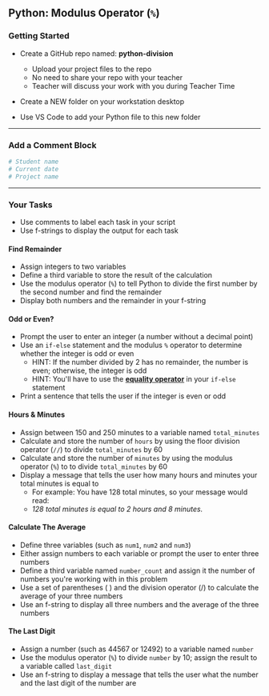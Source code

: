 ## Python: Modulus Operator (`%`)

### Getting Started

- Create a GitHub repo named: **python-division**
    - Upload your project files to the repo
    - No need to share your repo with your teacher
    - Teacher will discuss your work with you during Teacher  Time

- Create a NEW folder on your workstation desktop
- Use VS Code to add your Python file to this new folder

---

### Add a Comment Block

```python
# Student name
# Current date
# Project name
```
---

### Your Tasks

- Use comments to label each task in your script
- Use f-strings to display the output for each task

#### Find Remainder

- Assign integers to two variables
- Define a third variable to store the result of the calculation
- Use the modulus operator (`%`) to tell Python to divide the first number by the second number and find the remainder
- Display both numbers and the remainder in your f-string

#### Odd or Even?

- Prompt the user to enter an integer (a number without a decimal point)
- Use an `if-else` statement and the modulus `%` operator to determine whether the integer is odd or even
  - HINT: If the number divided by 2 has no remainder, the number is even; otherwise, the integer is odd
  - HINT: You'll have to use the [**equality operator**](https://kodify.net/python/if-else/if-compare/) in your `if-else` statement
- Print a sentence that tells the user if the integer is even or odd

#### Hours & Minutes

- Assign between 150 and 250 minutes to a variable named `total_minutes`
- Calculate and store the number of `hours` by using the floor division operator (`//`) to divide `total_minutes` by 60
- Calculate and store the number of `minutes` by using the modulus operator (`%`) to to divide `total_minutes` by 60
- Display a message that tells the user how many hours and minutes your total minutes is equal to
  - For example: You have 128 total minutes, so your message would read:
  - *128 total minutes is equal to 2 hours and 8 minutes.*

#### Calculate The Average

- Define three variables (such as `num1`, `num2` and `num3`)
- Either assign numbers to each variable or prompt the user to enter three numbers
- Define a third variable named `number_count` and assign it the number of numbers you're working with in this problem
- Use a set of parentheses ( ) and the division operator (/) to calculate the average of your three numbers
- Use an f-string to display all three numbers and the average of the three numbers

#### The Last Digit

- Assign a number (such as 44567 or 12492) to a variable named `number`
- Use the modulus operator (`%`) to divide `number` by 10; assign the result to a variable called `last_digit`
- Use an f-string to display a message that tells the user what the number and the last digit of the number are
